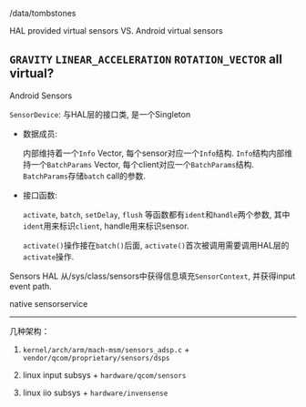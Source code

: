 /data/tombstones

HAL provided virtual sensors VS. Android virtual sensors

`GRAVITY` `LINEAR_ACCELERATION` `ROTATION_VECTOR` all virtual?
----

Android Sensors

`SensorDevice`: 与HAL层的接口类, 是一个Singleton

* 数据成员:

  内部维持着一个`Info` Vector, 每个sensor对应一个`Info`结构. `Info`结构内部维持一个`BatchParams` Vector, 每个client对应一个`BatchParams`结构. `BatchParams`存储`batch` call的参数.

* 接口函数:

  `activate`, `batch`, `setDelay`, `flush` 等函数都有`ident`和`handle`两个参数, 其中`ident`用来标识`client`, handle用来标识sensor.

  `activate()`操作接在`batch()`后面, `activate()`首次被调用需要调用HAL层的`activate`操作.

Sensors HAL
  从/sys/class/sensors中获得信息填充`SensorContext`, 并获得input event path.

native sensorservice

----

几种架构：

1. `kernel/arch/arm/mach-msm/sensors_adsp.c` + `vendor/qcom/proprietary/sensors/dsps`

2. linux input subsys + `hardware/qcom/sensors`

3. linux iio subsys + `hardware/invensense`
